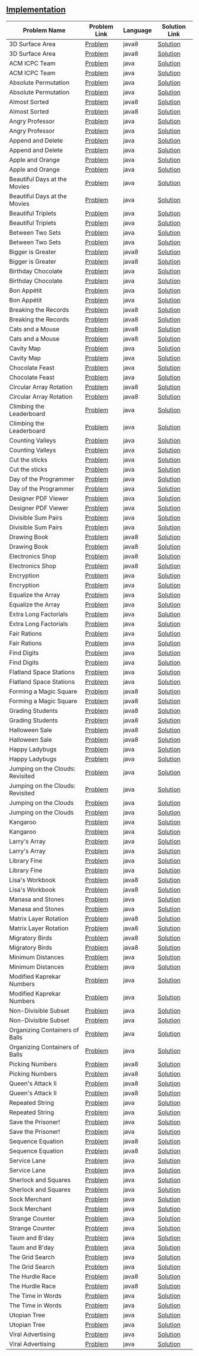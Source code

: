 ## [Implementation](https://www.hackerrank.com/domains/algorithms/implementation)

|Problem Name|Problem Link|Language|Solution Link|
---|---|---|---
|3D Surface Area|[Problem](https://www.hackerrank.com/challenges/3d-surface-area/problem)|java8|[Solution](./3DSurfaceArea.java)|
|3D Surface Area|[Problem](https://www.hackerrank.com/challenges/3d-surface-area/problem)|java8|[Solution](./3DSurfaceArea.java)|
|ACM ICPC Team|[Problem](https://www.hackerrank.com/challenges/acm-icpc-team/problem)|java|[Solution](./ACMICPCTeam.java)|
|ACM ICPC Team|[Problem](https://www.hackerrank.com/challenges/acm-icpc-team/problem)|java|[Solution](./ACMICPCTeam.java)|
|Absolute Permutation|[Problem](https://www.hackerrank.com/challenges/absolute-permutation/problem)|java|[Solution](./AbsolutePermutation.java)|
|Absolute Permutation|[Problem](https://www.hackerrank.com/challenges/absolute-permutation/problem)|java|[Solution](./AbsolutePermutation.java)|
|Almost Sorted|[Problem](https://www.hackerrank.com/challenges/almost-sorted/problem)|java8|[Solution](./AlmostSorted.java)|
|Almost Sorted|[Problem](https://www.hackerrank.com/challenges/almost-sorted/problem)|java8|[Solution](./AlmostSorted.java)|
|Angry Professor|[Problem](https://www.hackerrank.com/challenges/angry-professor/problem)|java|[Solution](./AngryProfessor.java)|
|Angry Professor|[Problem](https://www.hackerrank.com/challenges/angry-professor/problem)|java|[Solution](./AngryProfessor.java)|
|Append and Delete|[Problem](https://www.hackerrank.com/challenges/append-and-delete/problem)|java|[Solution](./AppendandDelete.java)|
|Append and Delete|[Problem](https://www.hackerrank.com/challenges/append-and-delete/problem)|java|[Solution](./AppendandDelete.java)|
|Apple and Orange|[Problem](https://www.hackerrank.com/challenges/apple-and-orange/problem)|java|[Solution](./AppleandOrange.java)|
|Apple and Orange|[Problem](https://www.hackerrank.com/challenges/apple-and-orange/problem)|java|[Solution](./AppleandOrange.java)|
|Beautiful Days at the Movies|[Problem](https://www.hackerrank.com/challenges/beautiful-days-at-the-movies/problem)|java|[Solution](./BeautifulDaysattheMovies.java)|
|Beautiful Days at the Movies|[Problem](https://www.hackerrank.com/challenges/beautiful-days-at-the-movies/problem)|java|[Solution](./BeautifulDaysattheMovies.java)|
|Beautiful Triplets|[Problem](https://www.hackerrank.com/challenges/beautiful-triplets/problem)|java|[Solution](./BeautifulTriplets.java)|
|Beautiful Triplets|[Problem](https://www.hackerrank.com/challenges/beautiful-triplets/problem)|java|[Solution](./BeautifulTriplets.java)|
|Between Two Sets|[Problem](https://www.hackerrank.com/challenges/between-two-sets/problem)|java|[Solution](./BetweenTwoSets.java)|
|Between Two Sets|[Problem](https://www.hackerrank.com/challenges/between-two-sets/problem)|java|[Solution](./BetweenTwoSets.java)|
|Bigger is Greater|[Problem](https://www.hackerrank.com/challenges/bigger-is-greater/problem)|java8|[Solution](./BiggerisGreater.java)|
|Bigger is Greater|[Problem](https://www.hackerrank.com/challenges/bigger-is-greater/problem)|java8|[Solution](./BiggerisGreater.java)|
|Birthday Chocolate|[Problem](https://www.hackerrank.com/challenges/the-birthday-bar/problem)|java|[Solution](./BirthdayChocolate.java)|
|Birthday Chocolate|[Problem](https://www.hackerrank.com/challenges/the-birthday-bar/problem)|java|[Solution](./BirthdayChocolate.java)|
|Bon Appétit|[Problem](https://www.hackerrank.com/challenges/bon-appetit/problem)|java|[Solution](./BonAppétit.java)|
|Bon Appétit|[Problem](https://www.hackerrank.com/challenges/bon-appetit/problem)|java|[Solution](./BonAppétit.java)|
|Breaking the Records|[Problem](https://www.hackerrank.com/challenges/breaking-best-and-worst-records/problem)|java8|[Solution](./BreakingtheRecords.java)|
|Breaking the Records|[Problem](https://www.hackerrank.com/challenges/breaking-best-and-worst-records/problem)|java8|[Solution](./BreakingtheRecords.java)|
|Cats and a Mouse|[Problem](https://www.hackerrank.com/challenges/cats-and-a-mouse/problem)|java8|[Solution](./CatsandaMouse.java)|
|Cats and a Mouse|[Problem](https://www.hackerrank.com/challenges/cats-and-a-mouse/problem)|java8|[Solution](./CatsandaMouse.java)|
|Cavity Map|[Problem](https://www.hackerrank.com/challenges/cavity-map/problem)|java|[Solution](./CavityMap.java)|
|Cavity Map|[Problem](https://www.hackerrank.com/challenges/cavity-map/problem)|java|[Solution](./CavityMap.java)|
|Chocolate Feast |[Problem](https://www.hackerrank.com/challenges/chocolate-feast/problem)|java|[Solution](./ChocolateFeast.java)|
|Chocolate Feast |[Problem](https://www.hackerrank.com/challenges/chocolate-feast/problem)|java|[Solution](./ChocolateFeast.java)|
|Circular Array Rotation|[Problem](https://www.hackerrank.com/challenges/circular-array-rotation/problem)|java8|[Solution](./CircularArrayRotation.java)|
|Circular Array Rotation|[Problem](https://www.hackerrank.com/challenges/circular-array-rotation/problem)|java8|[Solution](./CircularArrayRotation.java)|
|Climbing the Leaderboard|[Problem](https://www.hackerrank.com/challenges/climbing-the-leaderboard/problem)|java|[Solution](./ClimbingtheLeaderboard.java)|
|Climbing the Leaderboard|[Problem](https://www.hackerrank.com/challenges/climbing-the-leaderboard/problem)|java|[Solution](./ClimbingtheLeaderboard.java)|
|Counting Valleys|[Problem](https://www.hackerrank.com/challenges/counting-valleys/problem)|java|[Solution](./CountingValleys.java)|
|Counting Valleys|[Problem](https://www.hackerrank.com/challenges/counting-valleys/problem)|java|[Solution](./CountingValleys.java)|
|Cut the sticks|[Problem](https://www.hackerrank.com/challenges/cut-the-sticks/problem)|java|[Solution](./Cutthesticks.java)|
|Cut the sticks|[Problem](https://www.hackerrank.com/challenges/cut-the-sticks/problem)|java|[Solution](./Cutthesticks.java)|
|Day of the Programmer|[Problem](https://www.hackerrank.com/challenges/day-of-the-programmer/problem)|java|[Solution](./DayoftheProgrammer.java)|
|Day of the Programmer|[Problem](https://www.hackerrank.com/challenges/day-of-the-programmer/problem)|java|[Solution](./DayoftheProgrammer.java)|
|Designer PDF Viewer|[Problem](https://www.hackerrank.com/challenges/designer-pdf-viewer/problem)|java|[Solution](./DesignerPDFViewer.java)|
|Designer PDF Viewer|[Problem](https://www.hackerrank.com/challenges/designer-pdf-viewer/problem)|java|[Solution](./DesignerPDFViewer.java)|
|Divisible Sum Pairs|[Problem](https://www.hackerrank.com/challenges/divisible-sum-pairs/problem)|java|[Solution](./DivisibleSumPairs.java)|
|Divisible Sum Pairs|[Problem](https://www.hackerrank.com/challenges/divisible-sum-pairs/problem)|java|[Solution](./DivisibleSumPairs.java)|
|Drawing Book |[Problem](https://www.hackerrank.com/challenges/drawing-book/problem)|java8|[Solution](./DrawingBook.java)|
|Drawing Book |[Problem](https://www.hackerrank.com/challenges/drawing-book/problem)|java8|[Solution](./DrawingBook.java)|
|Electronics Shop|[Problem](https://www.hackerrank.com/challenges/electronics-shop/problem)|java8|[Solution](./ElectronicsShop.java)|
|Electronics Shop|[Problem](https://www.hackerrank.com/challenges/electronics-shop/problem)|java8|[Solution](./ElectronicsShop.java)|
|Encryption|[Problem](https://www.hackerrank.com/challenges/encryption/problem)|java|[Solution](./Encryption.java)|
|Encryption|[Problem](https://www.hackerrank.com/challenges/encryption/problem)|java|[Solution](./Encryption.java)|
|Equalize the Array|[Problem](https://www.hackerrank.com/challenges/equality-in-a-array/problem)|java|[Solution](./EqualizetheArray.java)|
|Equalize the Array|[Problem](https://www.hackerrank.com/challenges/equality-in-a-array/problem)|java|[Solution](./EqualizetheArray.java)|
|Extra Long Factorials|[Problem](https://www.hackerrank.com/challenges/extra-long-factorials/problem)|java|[Solution](./ExtraLongFactorials.java)|
|Extra Long Factorials|[Problem](https://www.hackerrank.com/challenges/extra-long-factorials/problem)|java|[Solution](./ExtraLongFactorials.java)|
|Fair Rations|[Problem](https://www.hackerrank.com/challenges/fair-rations/problem)|java|[Solution](./FairRations.java)|
|Fair Rations|[Problem](https://www.hackerrank.com/challenges/fair-rations/problem)|java|[Solution](./FairRations.java)|
|Find Digits|[Problem](https://www.hackerrank.com/challenges/find-digits/problem)|java|[Solution](./FindDigits.java)|
|Find Digits|[Problem](https://www.hackerrank.com/challenges/find-digits/problem)|java|[Solution](./FindDigits.java)|
|Flatland Space Stations|[Problem](https://www.hackerrank.com/challenges/flatland-space-stations/problem)|java|[Solution](./FlatlandSpaceStations.java)|
|Flatland Space Stations|[Problem](https://www.hackerrank.com/challenges/flatland-space-stations/problem)|java|[Solution](./FlatlandSpaceStations.java)|
|Forming a Magic Square|[Problem](https://www.hackerrank.com/challenges/magic-square-forming/problem)|java8|[Solution](./FormingaMagicSquare.java)|
|Forming a Magic Square|[Problem](https://www.hackerrank.com/challenges/magic-square-forming/problem)|java8|[Solution](./FormingaMagicSquare.java)|
|Grading Students|[Problem](https://www.hackerrank.com/challenges/grading/problem)|java8|[Solution](./GradingStudents.java)|
|Grading Students|[Problem](https://www.hackerrank.com/challenges/grading/problem)|java8|[Solution](./GradingStudents.java)|
|Halloween Sale|[Problem](https://www.hackerrank.com/challenges/halloween-sale/problem)|java8|[Solution](./HalloweenSale.java)|
|Halloween Sale|[Problem](https://www.hackerrank.com/challenges/halloween-sale/problem)|java8|[Solution](./HalloweenSale.java)|
|Happy Ladybugs|[Problem](https://www.hackerrank.com/challenges/happy-ladybugs/problem)|java|[Solution](./HappyLadybugs.java)|
|Happy Ladybugs|[Problem](https://www.hackerrank.com/challenges/happy-ladybugs/problem)|java|[Solution](./HappyLadybugs.java)|
|Jumping on the Clouds: Revisited|[Problem](https://www.hackerrank.com/challenges/jumping-on-the-clouds-revisited/problem)|java|[Solution](./JumpingontheClouds:Revisited.java)|
|Jumping on the Clouds: Revisited|[Problem](https://www.hackerrank.com/challenges/jumping-on-the-clouds-revisited/problem)|java|[Solution](./JumpingontheClouds:Revisited.java)|
|Jumping on the Clouds|[Problem](https://www.hackerrank.com/challenges/jumping-on-the-clouds/problem)|java|[Solution](./JumpingontheClouds.java)|
|Jumping on the Clouds|[Problem](https://www.hackerrank.com/challenges/jumping-on-the-clouds/problem)|java|[Solution](./JumpingontheClouds.java)|
|Kangaroo|[Problem](https://www.hackerrank.com/challenges/kangaroo/problem)|java|[Solution](./Kangaroo.java)|
|Kangaroo|[Problem](https://www.hackerrank.com/challenges/kangaroo/problem)|java|[Solution](./Kangaroo.java)|
|Larry's Array|[Problem](https://www.hackerrank.com/challenges/larrys-array/problem)|java|[Solution](./Larry'sArray.java)|
|Larry's Array|[Problem](https://www.hackerrank.com/challenges/larrys-array/problem)|java|[Solution](./Larry'sArray.java)|
|Library Fine|[Problem](https://www.hackerrank.com/challenges/library-fine/problem)|java|[Solution](./LibraryFine.java)|
|Library Fine|[Problem](https://www.hackerrank.com/challenges/library-fine/problem)|java|[Solution](./LibraryFine.java)|
|Lisa's Workbook|[Problem](https://www.hackerrank.com/challenges/lisa-workbook/problem)|java8|[Solution](./Lisa'sWorkbook.java)|
|Lisa's Workbook|[Problem](https://www.hackerrank.com/challenges/lisa-workbook/problem)|java8|[Solution](./Lisa'sWorkbook.java)|
|Manasa and Stones|[Problem](https://www.hackerrank.com/challenges/manasa-and-stones/problem)|java|[Solution](./ManasaandStones.java)|
|Manasa and Stones|[Problem](https://www.hackerrank.com/challenges/manasa-and-stones/problem)|java|[Solution](./ManasaandStones.java)|
|Matrix Layer Rotation |[Problem](https://www.hackerrank.com/challenges/matrix-rotation-algo/problem)|java8|[Solution](./MatrixLayerRotation.java)|
|Matrix Layer Rotation |[Problem](https://www.hackerrank.com/challenges/matrix-rotation-algo/problem)|java8|[Solution](./MatrixLayerRotation.java)|
|Migratory Birds|[Problem](https://www.hackerrank.com/challenges/migratory-birds/problem)|java8|[Solution](./MigratoryBirds.java)|
|Migratory Birds|[Problem](https://www.hackerrank.com/challenges/migratory-birds/problem)|java8|[Solution](./MigratoryBirds.java)|
|Minimum Distances|[Problem](https://www.hackerrank.com/challenges/minimum-distances/problem)|java|[Solution](./MinimumDistances.java)|
|Minimum Distances|[Problem](https://www.hackerrank.com/challenges/minimum-distances/problem)|java|[Solution](./MinimumDistances.java)|
|Modified Kaprekar Numbers|[Problem](https://www.hackerrank.com/challenges/kaprekar-numbers/problem)|java|[Solution](./ModifiedKaprekarNumbers.java)|
|Modified Kaprekar Numbers|[Problem](https://www.hackerrank.com/challenges/kaprekar-numbers/problem)|java|[Solution](./ModifiedKaprekarNumbers.java)|
|Non-Divisible Subset|[Problem](https://www.hackerrank.com/challenges/non-divisible-subset/problem)|java|[Solution](./Non-DivisibleSubset.java)|
|Non-Divisible Subset|[Problem](https://www.hackerrank.com/challenges/non-divisible-subset/problem)|java|[Solution](./Non-DivisibleSubset.java)|
|Organizing Containers of Balls|[Problem](https://www.hackerrank.com/challenges/organizing-containers-of-balls/problem)|java|[Solution](./OrganizingContainersofBalls.java)|
|Organizing Containers of Balls|[Problem](https://www.hackerrank.com/challenges/organizing-containers-of-balls/problem)|java|[Solution](./OrganizingContainersofBalls.java)|
|Picking Numbers|[Problem](https://www.hackerrank.com/challenges/picking-numbers/problem)|java8|[Solution](./PickingNumbers.java)|
|Picking Numbers|[Problem](https://www.hackerrank.com/challenges/picking-numbers/problem)|java8|[Solution](./PickingNumbers.java)|
|Queen's Attack II|[Problem](https://www.hackerrank.com/challenges/queens-attack-2/problem)|java8|[Solution](./Queen'sAttackII.java)|
|Queen's Attack II|[Problem](https://www.hackerrank.com/challenges/queens-attack-2/problem)|java8|[Solution](./Queen'sAttackII.java)|
|Repeated String|[Problem](https://www.hackerrank.com/challenges/repeated-string/problem)|java|[Solution](./RepeatedString.java)|
|Repeated String|[Problem](https://www.hackerrank.com/challenges/repeated-string/problem)|java|[Solution](./RepeatedString.java)|
|Save the Prisoner!|[Problem](https://www.hackerrank.com/challenges/save-the-prisoner/problem)|java|[Solution](./SavethePrisoner!.java)|
|Save the Prisoner!|[Problem](https://www.hackerrank.com/challenges/save-the-prisoner/problem)|java|[Solution](./SavethePrisoner!.java)|
|Sequence Equation|[Problem](https://www.hackerrank.com/challenges/permutation-equation/problem)|java8|[Solution](./SequenceEquation.java)|
|Sequence Equation|[Problem](https://www.hackerrank.com/challenges/permutation-equation/problem)|java8|[Solution](./SequenceEquation.java)|
|Service Lane|[Problem](https://www.hackerrank.com/challenges/service-lane/problem)|java|[Solution](./ServiceLane.java)|
|Service Lane|[Problem](https://www.hackerrank.com/challenges/service-lane/problem)|java|[Solution](./ServiceLane.java)|
|Sherlock and Squares|[Problem](https://www.hackerrank.com/challenges/sherlock-and-squares/problem)|java|[Solution](./SherlockandSquares.java)|
|Sherlock and Squares|[Problem](https://www.hackerrank.com/challenges/sherlock-and-squares/problem)|java|[Solution](./SherlockandSquares.java)|
|Sock Merchant|[Problem](https://www.hackerrank.com/challenges/sock-merchant/problem)|java|[Solution](./SockMerchant.java)|
|Sock Merchant|[Problem](https://www.hackerrank.com/challenges/sock-merchant/problem)|java|[Solution](./SockMerchant.java)|
|Strange Counter|[Problem](https://www.hackerrank.com/challenges/strange-code/problem)|java|[Solution](./StrangeCounter.java)|
|Strange Counter|[Problem](https://www.hackerrank.com/challenges/strange-code/problem)|java|[Solution](./StrangeCounter.java)|
|Taum and B'day|[Problem](https://www.hackerrank.com/challenges/taum-and-bday/problem)|java|[Solution](./TaumandB'day.java)|
|Taum and B'day|[Problem](https://www.hackerrank.com/challenges/taum-and-bday/problem)|java|[Solution](./TaumandB'day.java)|
|The Grid Search|[Problem](https://www.hackerrank.com/challenges/the-grid-search/problem)|java|[Solution](./TheGridSearch.java)|
|The Grid Search|[Problem](https://www.hackerrank.com/challenges/the-grid-search/problem)|java|[Solution](./TheGridSearch.java)|
|The Hurdle Race|[Problem](https://www.hackerrank.com/challenges/the-hurdle-race/problem)|java8|[Solution](./TheHurdleRace.java)|
|The Hurdle Race|[Problem](https://www.hackerrank.com/challenges/the-hurdle-race/problem)|java8|[Solution](./TheHurdleRace.java)|
|The Time in Words|[Problem](https://www.hackerrank.com/challenges/the-time-in-words/problem)|java|[Solution](./TheTimeinWords.java)|
|The Time in Words|[Problem](https://www.hackerrank.com/challenges/the-time-in-words/problem)|java|[Solution](./TheTimeinWords.java)|
|Utopian Tree|[Problem](https://www.hackerrank.com/challenges/utopian-tree/problem)|java|[Solution](./UtopianTree.java)|
|Utopian Tree|[Problem](https://www.hackerrank.com/challenges/utopian-tree/problem)|java|[Solution](./UtopianTree.java)|
|Viral Advertising|[Problem](https://www.hackerrank.com/challenges/strange-advertising/problem)|java|[Solution](./ViralAdvertising.java)|
|Viral Advertising|[Problem](https://www.hackerrank.com/challenges/strange-advertising/problem)|java|[Solution](./ViralAdvertising.java)|
